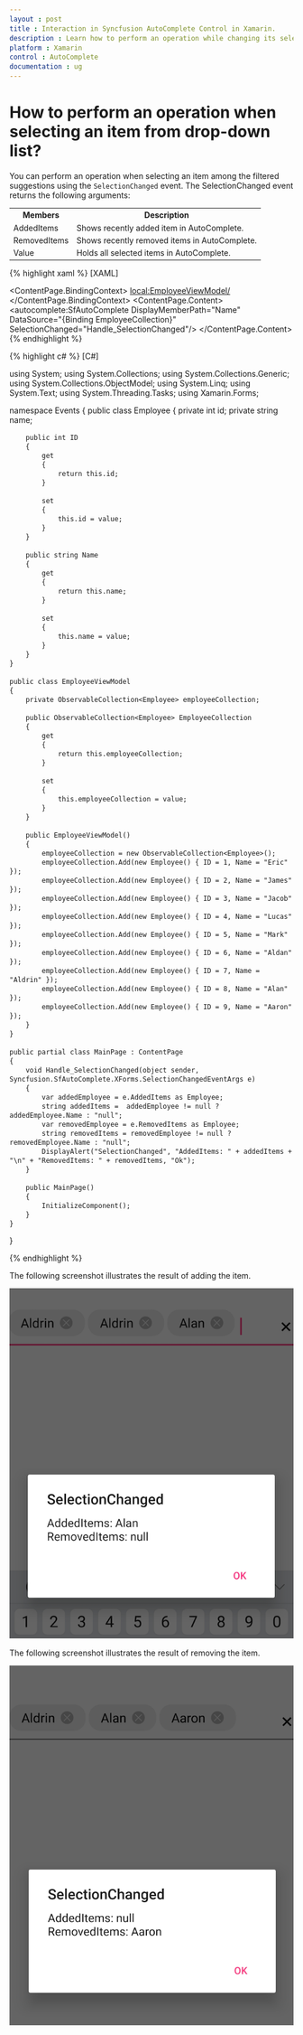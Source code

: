 ```yaml
---
layout : post
title : Interaction in Syncfusion AutoComplete Control in Xamarin.
description : Learn how to perform an operation while changing its selection from dropdown list in Xamarin.
platform : Xamarin
control : AutoComplete
documentation : ug
---
```


# How to perform an operation when selecting an item from drop-down list?

You can perform an operation when selecting an item among the filtered suggestions using the `SelectionChanged` event. The SelectionChanged event returns the following arguments:

<table>
<tr>
<th>Members</th>
<th>Description</th>
</tr>
<tr>
<td>AddedItems</td>
<td>Shows recently added item in AutoComplete.</td>
</tr>
<tr>
<td>RemovedItems</td>
<td>Shows recently removed items in AutoComplete.</td>
</tr>
<tr>
<td>Value</td>
<td>Holds all selected items in AutoComplete.</td>
</tr>
</table>


{% highlight xaml %}
[XAML]
<?xml version="1.0" encoding="utf-8"?>
<ContentPage
    xmlns="http://xamarin.com/schemas/2014/forms"
    xmlns:autocomplete="clr-namespace:Syncfusion.SfAutoComplete.XForms;assembly=Syncfusion.SfAutoComplete.XForms"
    xmlns:x="http://schemas.microsoft.com/winfx/2009/xaml" 
    xmlns:local="clr-namespace:Events"
    x:Class="Events.MainPage">
    <ContentPage.BindingContext>
        <local:EmployeeViewModel/>
    </ContentPage.BindingContext>
    <ContentPage.Content>
        <StackLayout>
            <autocomplete:SfAutoComplete
                DisplayMemberPath="Name"
                DataSource="{Binding EmployeeCollection}" 
                SelectionChanged="Handle_SelectionChanged"/>
        </StackLayout> 
    </ContentPage.Content>
</ContentPage>
{% endhighlight %}

{% highlight c# %}
[C#]
	
using System;
using System.Collections;
using System.Collections.Generic;
using System.Collections.ObjectModel;
using System.Linq;
using System.Text;
using System.Threading.Tasks;
using Xamarin.Forms;

namespace Events
{
    public class Employee
    {
        private int id;
        private string name;

        public int ID
        {
            get
            {
                return this.id;
            }

            set
            {
                this.id = value;
            }
        }

        public string Name
        {
            get
            {
                return this.name;
            }

            set
            {
                this.name = value;
            }
        }
    }

    public class EmployeeViewModel
    {
        private ObservableCollection<Employee> employeeCollection;

        public ObservableCollection<Employee> EmployeeCollection
        {
            get
            {
                return this.employeeCollection;
            }

            set
            {
                this.employeeCollection = value;
            }
        }

        public EmployeeViewModel()
        {
            employeeCollection = new ObservableCollection<Employee>();
            employeeCollection.Add(new Employee() { ID = 1, Name = "Eric" });
            employeeCollection.Add(new Employee() { ID = 2, Name = "James" });
            employeeCollection.Add(new Employee() { ID = 3, Name = "Jacob" });
            employeeCollection.Add(new Employee() { ID = 4, Name = "Lucas" });
            employeeCollection.Add(new Employee() { ID = 5, Name = "Mark" });
            employeeCollection.Add(new Employee() { ID = 6, Name = "Aldan" });
            employeeCollection.Add(new Employee() { ID = 7, Name = "Aldrin" });
            employeeCollection.Add(new Employee() { ID = 8, Name = "Alan" });
            employeeCollection.Add(new Employee() { ID = 9, Name = "Aaron" });
        }
    }

    public partial class MainPage : ContentPage
    {
        void Handle_SelectionChanged(object sender, Syncfusion.SfAutoComplete.XForms.SelectionChangedEventArgs e)
        {
            var addedEmployee = e.AddedItems as Employee;
            string addedItems =  addedEmployee != null ? addedEmployee.Name : "null";
            var removedEmployee = e.RemovedItems as Employee;
            string removedItems = removedEmployee != null ? removedEmployee.Name : "null";
            DisplayAlert("SelectionChanged", "AddedItems: " + addedItems + "\n" + "RemovedItems: " + removedItems, "Ok");
        }

        public MainPage()
        {
            InitializeComponent();
        }
    }
}

{% endhighlight %}

The following screenshot illustrates the result of adding the item.

![added item is shown in alert window](images/How-To/AddingItem.png)

The following screenshot illustrates the result of removing the item.

![removed item is shown in alert window](images/How-To/RemovingItem.png)


